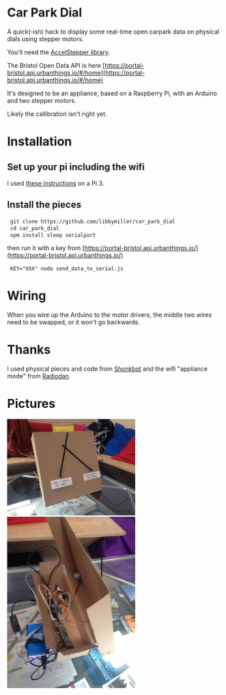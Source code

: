 # Car Park Dial

A quick(-ish) hack to display some real-time open carpark data 
on physical dials using stepper motors.

You'll need the [AccelStepper 
library](http://www.airspayce.com/mikem/arduino/AccelStepper/).

The Bristol Open Data API is here 
[https://portal-bristol.api.urbanthings.io/#/home](https://portal-bristol.api.urbanthings.io/#/home)

It's designed to be an appliance, based on a Raspberry Pi, with an 
Arduino and two stepper motors.

Likely the callibration isn't right yet.

# Installation

## Set up your pi including the wifi

I used [these 
instructions](https://planb.nicecupoftea.org/2016/03/20/wifi-connect-quick-wifi-access-point-to-tell-a-raspberry-pi-about-a-wifi-network/) 
on a Pi 3.

## Install the pieces

     git clone https://github.com/libbymiller/car_park_dial
     cd car_park_dial
     npm install sleep serialport

then run it with a key from [https://portal-bristol.api.urbanthings.io/](https://portal-bristol.api.urbanthings.io/)

     KEY="XXX" node send_data_to_serial.js 


# Wiring

When you wire up the Arduino to the motor drivers, the middle two wires 
need to be swapped, or it won't go backwards.

# Thanks

I used physical pieces and code from 
[Shonkbot](https://github.com/jarkman/shonkbot) and the wifi "appliance mode" from [Radiodan](http://radiodan.net).


# Pictures

<img src="img/IMG_2376.JPG" width="300px" />
<img src="img/IMG_2377.JPG" width="300px" />


